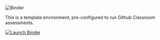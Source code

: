![Binder](https://github.com/${GITHUB_REPOSITORY}/workflows/Binder/badge.svg)

This is a template environment, pre-configured to run Github Classroom assessments.

<a href="https://mybinder.org/v2/gh/profrobwells/rstudio_mybinder_env/main?urlpath=git-pull%3Frepo%3Dhttps%253A%252F%252Fgithub.com%252F${profrobwells}%252F${wellsdata}%26targetPath%wellsdata-classroom-test%26urlpath%3Drstudio%252F%26branch%3Dmain">
  <img src="https://mybinder.org/badge_logo.svg" alt="Launch Binder"/>
</a>
